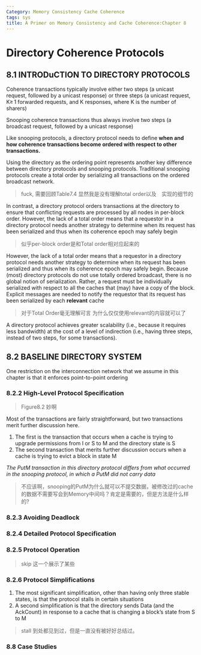 ```yaml
---
Category: Memory Consistency Cache Coherence
tags: sys
title: A Primer on Memory Consistency and Cache Coherence:Chapter 8
---
```


# Directory Coherence Protocols
<!-- skip Section 8.3 through Section 8.7 -->
## 8.1 INTRODuCTION TO DIRECTORY PROTOCOLS
Coherence transactions typically involve
either two steps (a unicast request, followed by a unicast response) or three steps (a unicast request,
K≥ 1 forwarded requests, and K responses, where K is the number of sharers)

Snooping coherence transactions thus always involve two steps (a broadcast request, followed by a unicast response)

Like snooping protocols, a directory protocol needs to define **when and how coherence transactions become ordered with respect to other transactions.**

Using the directory as the ordering point represents another key difference between directory
protocols and snooping protocols. Traditional snooping protocols create a total order by serializing
all transactions on the ordered broadcast network.
> fuck, 需要回顾Table7.4 显然我是没有理解total order以及　实现的细节的

In contrast, a directory protocol orders transactions at the directory to ensure that conflicting
requests are processed by all nodes in per-block order. However, the lack of a total order means that
a requestor in a directory protocol needs another strategy to determine when its request has been
serialized and thus when its coherence epoch may safely begin
> 似乎per-block order是和Total order相对应起来的

 However, the lack of a total order means that
a requestor in a directory protocol needs another strategy to determine when its request has been
serialized and thus when its coherence epoch may safely begin.
Because (most) directory protocols
do not use totally ordered broadcast, there is no global notion of serialization. Rather, a request must
be individually serialized with respect to all the caches that (may) have a copy of the block. Explicit
messages are needed to notify the requestor that its request has been serialized by each **relevant**
cache
> 对于Total Order毫无理解可言
> 为什么仅仅使用relevant的内容就可以了

A directory protocol achieves greater scalability (i.e., because it requires less
bandwidth) at the cost of a level of indirection (i.e., having three steps, instead of two steps, for
some transactions). 

## 8.2 BASELINE DIRECTORY SYSTEM
One restriction on the interconnection network that we
assume in this chapter is that it enforces point-to-point ordering
### 8.2.2 High-Level Protocol Specification
> Figure8.2 妙啊

Most of the transactions are fairly straightforward,
but two transactions merit further discussion here.
1. The first is the transaction that occurs when a cache is trying to upgrade permissions
from I or S to M and the directory state is S
2. The second transaction that merits further discussion occurs when a cache is trying to evict a
block in state M

*The PutM transaction in this directory protocol differs from what occurred in the snooping protocol, in which a PutM did not carry data*
> 不应该啊，snooping的PutM为什么就可以不提交数据，被修改过的cache的数据不需要写会到Memory中间吗？肯定是需要的，但是方法是什么样的?

### 8.2.3 Avoiding Deadlock

### 8.2.4 Detailed Protocol Specification

### 8.2.5 Protocol Operation
> skip 这一个展示了某些

### 8.2.6 Protocol Simplifications
1. The most significant simplification, other than having only three stable states, is that the
protocol stalls in certain situations
2. A second simplification is that the directory sends Data (and the AckCount) in response to
a cache that is changing a block’s state from S to M
> stall 到处都见到过，但是一直没有被好好总结过。

### 8.8 Case Studies
